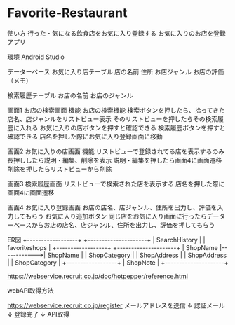# Favorite-Restaurant

使い方
行った・気になる飲食店をお気に入り登録する
お気に入りのお店を登録アプリ

環境
Android Studio

データーベース
お気に入り店テーブル
店の名前
住所
お店ジャンル
お店の評価（メモ）

検索履歴テーブル
お店の名前
お店のジャンル

画面1
お店の検索画面
機能
お店の検索機能
検索ボタンを押したら、拾ってきた店名、店ジャンルをリストビュー表示
そのリストビューを押したらその検索履歴に入れる
お気に入りの店ボタンを押すと確認できる
検索履歴ボタンを押すと確認できる
店名を押した際にお気に入り登録画面に移動

画面2
お気に入りの店画面
機能
リストビューで登録されてる店を表示するのみ
長押ししたら説明・編集、削除を表示
説明・編集を押したら画面4に画面遷移
削除を押したらリストビューから削除

画面3
検索履歴画面
リストビューで検索された店を表示する
店名を押した際に画面4に画面遷移


画面4
お気に入り登録画面
お店の店名、店ジャンル、住所を出力し、評価を入力してもらう
お気に入り追加ボタン
同じ店をお気に入り画面に行ったらデーターベースからお店の店名、店ジャンル、住所を出力し、評価を押してもらう


ER図
+------------------+             +---------------------+
|   SearchHistory  |             |    favoriteshops    |
+------------------+             +---------------------+
| ShopName         |------------>| ShopName            |
| ShopCategory     |             | ShopAddress         |
| ShopAddress      |             | ShopCategory        |
+------------------+             | ShopNote            |
                                 +---------------------+


https://webservice.recruit.co.jp/doc/hotpepper/reference.html


webAPI取得方法

https://webservice.recruit.co.jp/register
メールアドレスを送信
↓
認証メール
↓
登録完了
↓
API取得
